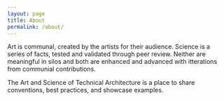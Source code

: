 ```yaml
---
layout: page
title: About
permalink: /about/
---
```


Art is communal, created by the artists for their audience. Science is a series of facts, tested and validated through peer review. Neither are meaningful in silos and both are enhanced and advanced with itterations from communial contributions.

The Art and Science of Technical Architecture is a place to share conventions, best practices, and showcase examples.


[jekyll-organization]: https://github.com/jekyll
